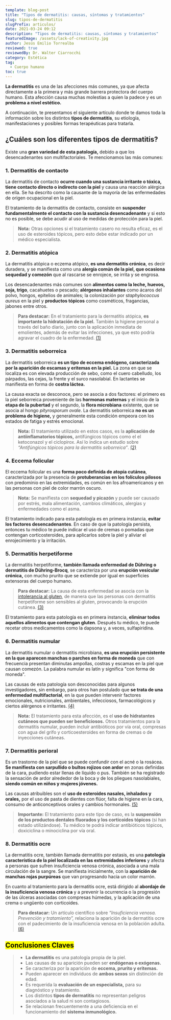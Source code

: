 ```yaml
---
template: blog-post
title: "Tipos de dermatitis: causas, síntomas y tratamientos"
slug: tipos-de-dermatitis
slugPrefix: articulos/
date: 2021-03-24 09:12
description: "Tipos de dermatitis: causas, síntomas y tratamientos"
featuredImage: /assets/lack-of-creativity.jpg
author: Jesús Emilio Torrealba
reviewed: true
reviewedBy: Dr. Walter Ciarrocchi
category: Estética
tag:
  - Cuerpo humano
toc: true
---
```

<!--StartFragment-->

**La dermatitis** es una de las afecciones más comunes, ya que afecta directamente a la primera y más grande barrera protectora del cuerpo humano. Esta afección causa muchas molestias a quien la padece y es un **problema a nivel estético.**

A continuación, te presentamos el siguiente artículo donde te damos toda la información sobre los distintos **tipos de dermatitis**, su etiología, manifestaciones y posibles formas terapéuticas para tratarla.

## ¿Cuáles son los diferentes tipos de dermatitis?

Existe una **gran variedad de esta patología,** debido a que los desencadenantes son multifactoriales. Te mencionamos las más comunes:

### 1. Dermatitis de contacto

La dermatitis de contacto **ocurre cuando una sustancia irritante o tóxica, tiene contacto directo o indirecto con la piel** y causa una reacción alérgica en ella. Se ha descrito como la causante de la mayoría de las enfermedades de origen ocupacional en la piel.

El tratamiento de la dermatitis de contacto, consiste en **suspender fundamentalmente el contacto con la sustancia desencadenante** y si esto no es posible, se debe acudir al uso de medidas de protección para la piel.

> **Nota:** Otras opciones si el tratamiento casero no resulta eficaz, es el uso de esteroides tópicos, pero esto debe estar indicado por un médico especialista.

### 2. Dermatitis atópica

La dermatitis atópica o eczema atópico, **es una dermatitis crónica**, es decir duradera, y se manifiesta como una **alergia común de la piel, que ocasiona sequedad y comezón** que al rascarse se enrojece, se irrita y se engrosa.

Los desencadenantes más comunes son **alimentos como la leche, huevos, soja, trigo**, cacahuetes o pescado; **alérgenos inhalantes** como ácaros del polvo, hongos, epitelios de animales; la colonización por s*taphylococcus aureus* en la piel y **productos tópicos** como cosméticos, fragancias, jabones entre otros.

> **Para destacar:** En el tratamiento para la dermatitis atópica, **es importante la hidratación de la piel.** También la higiene personal a través del baño diario, junto con la aplicación inmediata de emolientes, además de evitar las infecciones, ya que esto podría agravar el cuadro de la enfermedad. [(1)](http://scielo.isciii.es/scielo.php?script=sci_arttext&pid=S1139-76322009000300004)

### 3. Dermatitis seborreica

La dermatitis seborreica **es un tipo de eccema endógeno, caracterizada por la aparición de escamas y eritemas en la piel.** La zona en que se localiza es con elevada producción de sebo, como el cuero cabelludo, los párpados, las cejas, la frente y el surco nasolabial. En lactantes se manifiesta en forma de **costra láctea.**

La causa exacta se desconoce, pero se asocia a dos factores: el primero es la piel seborreica proveniente de las **hormonas maternas** y el inicio de la **etapa de la pubertad** y el segundo, la **flora microbiana** existente, que se asocia al hongo *pityrosporum ovale*. La dermatitis seborreica **no es un problema de higiene,** y generalmente esta condición empeora con los estados de fatiga y estrés emocional.

> **Nota:** El tratamiento utilizado en estos casos, es la **aplicación de antiinflamatorios tópicos,** antifúngicos tópicos como el el ketoconazol y el ciclopirox. Así lo indica un estudio sobre *“Antifúngicos tópicos para la dermatitis seborreica”*. [(2)](https://pubmed.ncbi.nlm.nih.gov/25933684/)

### 4. Eccema folicular

El eccema folicular es una **forma poco definida de atopia cutánea**, caracterizada por la presencia de **protuberancias en los folículos pilosos** con predominio en las extremidades, es común en los afroamericanos y en las personas con piel de color marrón oscuro.

> **Nota:** Se manifiesta con **sequedad y picazón** y puede ser causado por estrés, mala alimentación, cambios climáticos, alergias y enfermedades como el asma.

El tratamiento indicado para esta patología es en primera instancia, **evitar los factores desencadenantes**. En caso de que la patología persista, entonces tu médico te puede indicar el uso de cremas o pomadas que contengan corticosteroides, para aplicarlos sobre la piel y aliviar el enrojecimiento y la irritación.

### 5. Dermatitis herpetiforme

La dermatitis herpetiforme, **también llamada enfermedad de Dühring o dermatitis de Dühring-Brocq**, se caracteriza por una **erupción vesicular crónica,** con mucho prurito que se extiende por igual en superficies extensoras del cuerpo humano.

> **Para destacar:** La causa de esta enfermedad se asocia con la [intolerancia al gluten](https://tuinfosalud.com/articulos/intolerancia-al-gluten), de manera que las personas con dermatitis herpetiforme son sensibles al gluten, provocando la erupción cutánea. [(3)](https://www.medigraphic.com/pdfs/cosmetica/dcm-2008/dcm081f.pdf)

El tratamiento para esta patología es en primera instancia, **eliminar todos aquellos alimentos que contengan gluten**. Después tu médico, te puede recetar otros medicamentos como la dapsona y, a veces, sulfapiridina.

### 6. Dermatitis numular

La dermatitis numular o dermatitis microbiana, **es una erupción persistente en la que aparecen manchas o parches en forma de moneda** que con frecuencia presentan diminutas ampollas, costras y escamas en la piel que causan comezón. La palabra numular es latín y significa "con forma de moneda".

Las causas de esta patología son desconocidas para algunos investigadores, sin embargo, para otros han postulado que **se trata de una enfermedad multifactorial**, en la que pueden intervenir factores emocionales, nutricionales, ambientales, infecciosos, farmacológicos y ciertos alérgenos e irritantes. [(4)](https://revistasocolderma.org/sites/default/files/7_eccema_numular_0.pdf)

> **Nota:** El tratamiento para esta afección, es el **uso de hidratantes cutáneos que pueden ser beneficiosos.** Otros tratamientos para la dermatitis numular, pueden incluir antibióticos por vía oral, compresas con agua del grifo y corticoesteroides en forma de cremas o de inyecciones cutáneas.

### 7. Dermatitis perioral

Es un trastorno de la piel que se puede confundir con el acné o la rosácea. **Se manifiesta con sarpullido o bultos rojizos con ardor** en zonas definidas de la cara, pudiendo estar llenas de líquido o pus. También se ha registrado la sensación de ardor alrededor de la boca y de los pliegues nasolabiales, **siendo común en niños y mujeres jóvenes.**

Las causas atribuibles son el **uso de esteroides nasales, inhalados y orales,** por el uso de pasta de dientes con flúor, falta de higiene en la cara, consumo de anticonceptivos orales y cambios hormonales. [(5)](http://scielo.sld.cu/scielo.php?script=sci_arttext&pid=S0034-75232003000400010)

> **Importante:** El tratamiento para este tipo de caso, es la **suspensión de los productos dentales fluorados y los corticoides tópicos** (si han estado utilizándose). Tu médico te podrá indicar antibióticos tópicos, doxiciclina o minociclina por vía oral.

### 8. Dermatitis ocre

La dermatitis ocre, también llamada dermatitis por estasis, es una **patología característica de la piel localizada en las extremidades inferiores** y afecta a personas que sufren insuficiencia venosa crónica, asociada a una mala circulación de la sangre. Se manifiesta inicialmente, con la **aparición de manchas rojas purpúreas** que van progresando hacia un color marrón.

En cuanto al tratamiento para la dermatitis ocre, está dirigido al **abordaje de la insuficiencia venosa crónica** y a prevenir la ocurrencia o la progresión de las úlceras asociadas con compresas húmedas, y la aplicación de una crema o ungüento con corticoides.

> **Para destacar:** Un artículo científico sobre *“Insuficiencia venosa. Prevención y tratamiento”,* relaciona la aparición de la dermatitis ocre con el padecimiento de la insuficiencia venosa en la población adulta. [(6)](https://www.elsevier.es/es-revista-farmacia-profesional-3-pdf-13129193)

## <mark>Conclusiones Claves</mark>

> * **La dermatitis** es una patología propia de la piel.
> * Las causas de su aparición pueden ser **endógenas o exógenas.**
> * Se caracteriza por la aparición de **eccema, prurito y eritemas.**
> * Pueden aparecer en individuos de **ambos sexos** sin distinción de edad.
> * Es requerida la **evaluación de un especialista,** para su diagnóstico y tratamiento.
> * Los distintos **tipos de dermatitis** no representan peligros asociados a la salud ni son contagiosos.
> * Se relacionan frecuentemente a una deficiencia en el funcionamiento del **sistema inmunológico.**

<!--EndFragment-->
